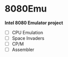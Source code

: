 # 8080Emu
__Intel 8080 Emulator project__

- [ ] CPU Emulation
- [ ] Space Invaders
- [ ] CP/M
- [ ] Assembler
